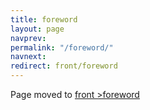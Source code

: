 ```yaml
---
title: foreword
layout: page
navprev: 
permalink: "/foreword/"
navnext: 
redirect: front/foreword
---
```


Page moved to [front >foreword](/front/foreword)
